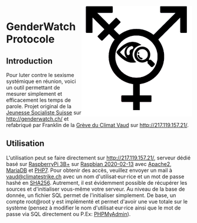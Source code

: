 <img src="https://raw.githubusercontent.com/FranklinBerger/genderwatch/master/logo.png" width="300" align="right">

# GenderWatch Protocole
## Introduction

Pour luter contre le sexisme systémique en réunion, voici un outil permettant de mesurer simplement et efficacement les temps de parole.
Projet original de la [Jeunesse Socialiste Suisse](https://www.juso.ch/fr/) sur http://genderwatch.ch/ et refabriqué par Franklin de la [Grève du Climat Vaud](https://vaud.climatestrike.ch/) sur http://217.119.157.21/.

## Utilisation
L'utilisation peut se faire directement sur http://217.119.157.21/, serveur dédié basé sur [RaspberryPi 3B+](https://www.raspberrypi.org/products/raspberry-pi-3-model-b-plus/) sur [Raspbian 2020-02-13](https://www.raspberrypi.org/downloads/raspbian/) avec [Apache2](https://httpd.apache.org/), [MariaDB](https://mariadb.org/) et [PHP7](https://www.php.net/). Pour obtenir des accès, veuillez envoyer un mail à vaud@climatestrike.ch avec un nom d'utilisat·eur·rice et un mot de passe hashé en [SHA256](https://www.sha256.fr/).
Autrement, il est évidemment possible de récupérer les sources et d'initialiser vous-même votre serveur. Au niveau de la base de donnée, un fichier SQL permet de l'initialiser simplement. De base, un compte root@root y est implémenté et permet d'avoir une vue totale sur le système (pensez à modifier le nom d'utilisat·eur·rice ainsi que le mot de passe via SQL directement ou P.Ex: [PHPMyAdmin](https://www.phpmyadmin.net/)).
